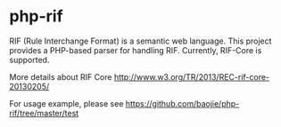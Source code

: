 php-rif
=======

RIF (Rule Interchange Format) is a semantic web language. This project provides a PHP-based parser for handling RIF. Currently, RIF-Core is supported.


More details about RIF Core http://www.w3.org/TR/2013/REC-rif-core-20130205/

For usage example, please see https://github.com/baojie/php-rif/tree/master/test
